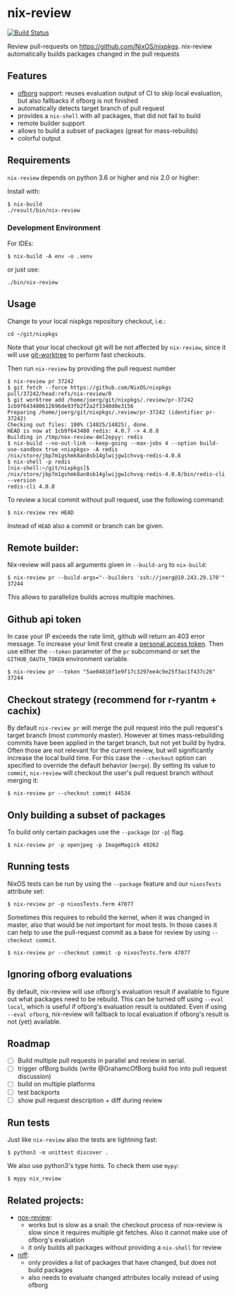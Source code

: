 # nix-review

[![Build Status](https://travis-ci.org/Mic92/nix-review.svg?branch=master)](https://travis-ci.org/Mic92/nix-review)

Review pull-requests on https://github.com/NixOS/nixpkgs. 
nix-review automatically builds packages changed in the pull requests

## Features

- [ofborg](https://github.com/NixOS/ofborg) support: reuses evaluation output of CI to skip local evaluation, but
  also fallbacks if ofborg is not finished
- automatically detects target branch of pull request
- provides a `nix-shell` with all packages, that did not fail to build
- remote builder support
- allows to build a subset of packages (great for mass-rebuilds)
- colorful output

## Requirements

`nix-review` depends on python 3.6 or higher and nix 2.0 or higher:

Install with:

```console
$ nix-build
./result/bin/nix-review
```

### Development Environment

For IDEs:

```console
$ nix-build -A env -o .venv
```

or just use:

```console
./bin/nix-review
```

## Usage

Change to your local nixpkgs repository checkout, i.e.:

```console
cd ~/git/nixpkgs
```

Note that your local checkout git will be not affected by `nix-review`, since it 
will use [git-worktree](https://git-scm.com/docs/git-worktree) to perform fast checkouts.

Then run `nix-review` by providing the pull request number

```console
$ nix-review pr 37242
$ git fetch --force https://github.com/NixOS/nixpkgs pull/37242/head:refs/nix-review/0
$ git worktree add /home/joerg/git/nixpkgs/.review/pr-37242 1cb9f643480612696de93fb2f2a2f3340d0e3156
Preparing /home/joerg/git/nixpkgs/.review/pr-37242 (identifier pr-37242)
Checking out files: 100% (14825/14825), done.
HEAD is now at 1cb9f643480 redis: 4.0.7 -> 4.0.8
Building in /tmp/nox-review-4ml2epyy: redis
$ nix-build --no-out-link --keep-going --max-jobs 4 --option build-use-sandbox true <nixpkgs> -A redis
/nix/store/jbp7m1gshmk8an8sb14glwijgw1chvvq-redis-4.0.8
$ nix-shell -p redis
[nix-shell:~/git/nixpkgs]$ /nix/store/jbp7m1gshmk8an8sb14glwijgw1chvvq-redis-4.0.8/bin/redis-cli --version
redis-cli 4.0.8
```

To review a local commit without pull request, use the following command:

```console
$ nix-review rev HEAD
```

Instead of `HEAD` also a commit or branch can be given.

## Remote builder:

Nix-review will pass all arguments given in `--build-arg` to `nix-build`:

```console
$ nix-review pr --build-args="--builders 'ssh://joerg@10.243.29.170'" 37244
```

This allows to parallelize builds across multiple machines.

## Github api token

In case your IP exceeds the rate limit, github will return an 403 error message.
To increase your limit first create a [personal access token](https://help.github.com/articles/creating-a-personal-access-token-for-the-command-line/).
Then use either the `--token` parameter of the `pr` subcommand or
set the `GITHUB_OAUTH_TOKEN` environment variable.

```console
$ nix-review pr --token "5ae04810f1e9f17c3297ee4c9e25f3ac1f437c26" 37244
```

## Checkout strategy (recommend for r-ryantm + cachix)

By default `nix-review pr` will merge the pull request into the pull request's
target branch (most commonly master). However at times mass-rebuilding commits
have been applied in the target branch, but not yet build by hydra. Often those
are not relevant for the current review, but will significantly increase the
local build time. For this case the `--checkout` option can specified to
override the default behavior (`merge`). By setting its value to `commit`,
`nix-review` will checkout the user's pull request branch without merging it:

```console
$ nix-review pr --checkout commit 44534
```

## Only building a subset of packages

To build only certain packages use the `--package` (or `-p`) flag.

```console
$ nix-review pr -p openjpeg -p ImageMagick 49262
```

## Running tests

NixOS tests can be run by using the `--package` feature and our `nixosTests` attribute set:

```console
$ nix-review pr -p nixosTests.ferm 47077
```

Sometimes this requires to rebuild the kernel, when it was changed in master, also that would be not important for most tests.
In those cases it can help to use the pull-request commit as a base
for review by using `--checkout commit`.

```console
$ nix-review pr --checkout commit -p nixosTests.ferm 47077
```

## Ignoring ofborg evaluations

By default, nix-review will use ofborg's evaluation result if available to
figure out what packages need to be rebuild. This can be turned off using
`--eval local`, which is useful if ofborg's evaluation result is outdated. Even
if using `--eval ofborg`, nix-review will fallback to local evaluation if
ofborg's result is not (yet) available.

## Roadmap

- [ ] Build multiple pull requests in parallel and review in serial.
- [ ] trigger ofBorg builds (write @GrahamcOfBorg build foo into pull request discussion)
- [ ] build on multiple platforms
- [ ] test backports
- [ ] show pull request description + diff during review

## Run tests

Just like `nix-review` also the tests are lightning fast:

```console
$ python3 -m unittest discover .
```

We also use python3's type hints. To check them use `mypy`:

```console
$ mypy nix_review
```

## Related projects:

- [nox-review](https://github.com/madjar/nox):
    - works but is slow as a snail: the checkout process of nox-review is slow
      since it requires multiple git fetches. Also it cannot make use of
      ofborg's evaluation
    - it only builds all packages without providing a `nix-shell` for review
- [niff](https://github.com/FRidh/niff):
    - only provides a list of packages that have changed, but does not build packages
    - also needs to evaluate changed attributes locally instead of using ofborg
